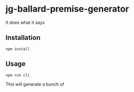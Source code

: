 # jg-ballard-premise-generator

It does what it says

## Installation

```
npm install
```

## Usage

```
npm run cli
```

This will generate a bunch of 